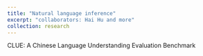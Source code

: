 ```yaml
---
title: "Natural language inference"
excerpt: "collaborators: Hai Hu and more"
collection: research
---
```

CLUE: A Chinese Language Understanding Evaluation Benchmark

